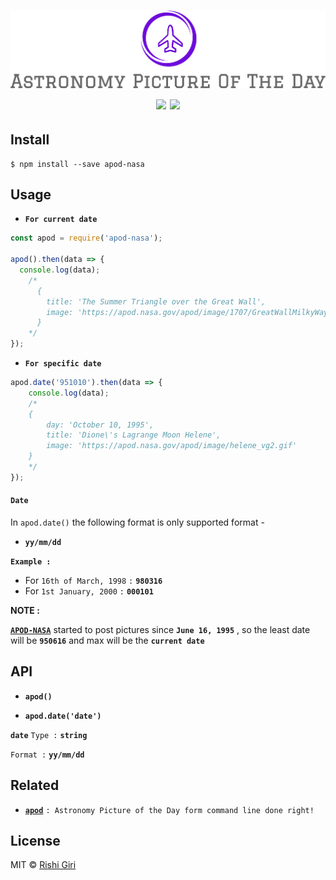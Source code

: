 <h1 align="center">
<img src="https://raw.githubusercontent.com/rishigiridotcom/rishigiri.com/71200156248c8ba2babbf387b0c0bd67e184ee17/github/apod-nasa.png">
<img src="https://travis-ci.org/CodeDotJS/words-of-the-day.svg?branch=master">
<img src="https://img.shields.io/badge/code_style-XO-5ed9c7.svg">
</h1>

## Install
```
$ npm install --save apod-nasa
```
## Usage
- __`For current date`__
```js
const apod = require('apod-nasa');

apod().then(data => {
  console.log(data);
	/*
	  {
	    title: 'The Summer Triangle over the Great Wall',
	    image: 'https://apod.nasa.gov/apod/image/1707/GreatWallMilkyWay_Yu_1686.jpg'
	  }
	*/
});
```
- __`For specific date`__
```js
apod.date('951010').then(data => {
	console.log(data);
	/*
	{
		day: 'October 10, 1995',
		title: 'Dione\'s Lagrange Moon Helene',
		image: 'https://apod.nasa.gov/apod/image/helene_vg2.gif'
	}
	*/
});
```

#### __`Date`__

In `apod.date()` the following format is only supported format -

- __`yy/mm/dd`__

__`Example : `__

- For `16th of March, 1998`  `:` __`980316`__
- For `1st January, 2000` `:`  __`000101`__

__NOTE :__

__[`APOD-NASA`](https://apod.nasa.gov/apod/)__ started to post pictures since __`June 16, 1995`__ , so the least date will be  __`950616`__ and max will be the __`current date`__

## API

- __`apod()`__

- __`apod.date('date')`__

__`date`__
`Type :` __`string`__

`Format :` __`yy/mm/dd`__

## Related

- __[`apod`](https://github.com/CodeDotJS/apod)__ `: Astronomy Picture of the Day form command line done right!`

## License

MIT &copy; [Rishi Giri](http://codedotjs.github.io)
